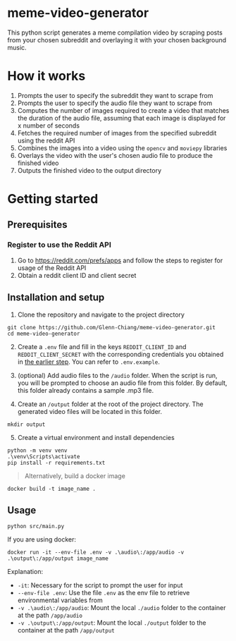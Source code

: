 ﻿# meme-video-generator

This python script generates a meme compilation video by scraping posts from your chosen subreddit and overlaying it with your chosen background music.

# How it works
1. Prompts the user to specify the subreddit they want to scrape from
2. Prompts the user to specify the audio file they want to scrape from
3. Computes the number of images required to create a video that matches the duration of the audio file, assuming that each image is displayed for x number of seconds
4. Fetches the required number of images from the specified subreddit using the reddit API
5. Combines the images into a video using the `opencv` and `moviepy` libraries
6. Overlays the video with the user's chosen audio file to produce the finished video
7. Outputs the finished video to the output directory

# Getting started

## Prerequisites
### Register to use the Reddit API
1. Go to https://reddit.com/prefs/apps and follow the steps to register for usage of the Reddit API
2. Obtain a reddit client ID and client secret

## Installation and setup

1. Clone the repository and navigate to the project directory

```
git clone https://github.com/Glenn-Chiang/meme-video-generator.git
cd meme-video-generator
```

2. Create a `.env` file and fill in the keys `REDDIT_CLIENT_ID` and `REDDIT_CLIENT_SECRET` with the corresponding credentials you obtained in [the earlier step](#prerequisites). You can refer to `.env.example`.

3. (optional) Add audio files to the `/audio` folder. When the script is run, you will be prompted to choose an audio file from this folder. By default, this folder already contains a sample .mp3 file.

4. Create an `/output` folder at the root of the project directory. The generated video files will be located in this folder.

```
mkdir output
```

5. Create a virtual environment and install dependencies

```
python -m venv venv
.\venv\Scripts\activate
pip install -r requirements.txt
```

> Alternatively, build a docker image

```
docker build -t image_name .
```

## Usage
```
python src/main.py
```

If you are using docker:

```
docker run -it --env-file .env -v .\audio\:/app/audio -v .\output\:/app/output image_name
```
Explanation:
- `-it`: Necessary for the script to prompt the user for input
- `--env-file .env`: Use the file `.env` as the env file to retrieve environmental variables from
- `-v .\audio\:/app/audio`: Mount the local `./audio` folder to the container at the path `/app/audio`
- `-v .\output\:/app/output`: Mount the local `./output` folder to the container at the path `/app/output`
